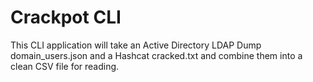 # Crackpot CLI

This CLI application will take an Active Directory LDAP Dump domain_users.json and a Hashcat cracked.txt and combine them into a clean CSV file for reading.
